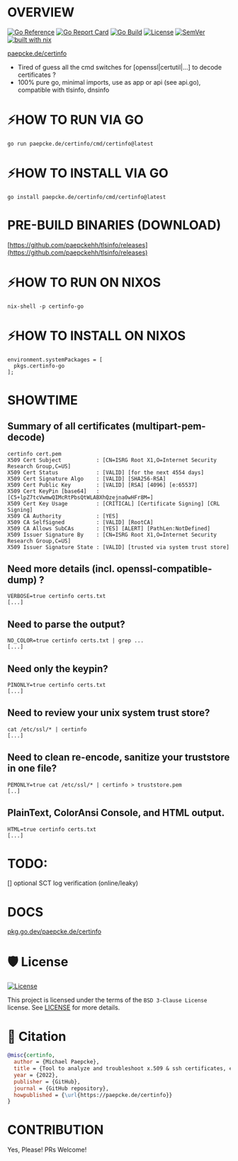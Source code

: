 # OVERVIEW
[![Go Reference](https://pkg.go.dev/badge/paepcke.de/certinfo.svg)](https://pkg.go.dev/paepcke.de/certinfo)
[![Go Report Card](https://goreportcard.com/badge/paepcke.de/certinfo)](https://goreportcard.com/report/paepcke.de/certinfo)
[![Go Build](https://github.com/paepckehh/certinfo/actions/workflows/golang.yml/badge.svg)](https://github.com/paepckehh/certinfo/actions/workflows/golang.yml)
[![License](https://img.shields.io/github/license/paepckehh/certinfo)](https://github.com/paepckehh/certinfo/blob/master/LICENSE)
[![SemVer](https://img.shields.io/github/v/release/paepckehh/certinfo)](https://github.com/paepckehh/certinfo/releases/latest)
<br>[![built with nix](https://builtwithnix.org/badge.svg)](https://search.nixos.org/packages?channel=unstable&show=certinfo-go&from=0&size=50&sort=relevance&type=packages&query=certinfo-go)

[paepcke.de/certinfo](https://paepcke.de/certinfo/)

-   Tired of guess all the cmd switches for [openssl|certutil|...] to decode certificates ?
-   100% pure go, minimal imports, use as app or api (see api.go), compatible with tlsinfo, dnsinfo

# ⚡️HOW TO RUN VIA GO
```
go run paepcke.de/certinfo/cmd/certinfo@latest
```

# ⚡️HOW TO INSTALL VIA GO
```
go install paepcke.de/certinfo/cmd/certinfo@latest
```

# PRE-BUILD BINARIES (DOWNLOAD)
[https://github.com/paepckehh/tlsinfo/releases](https://github.com/paepckehh/tlsinfo/releases)

# ⚡️HOW TO RUN ON NIXOS
```
nix-shell -p certinfo-go
```

# ⚡️HOW TO INSTALL ON NIXOS
```
environment.systemPackages = [
  pkgs.certinfo-go
];
```

# SHOWTIME

## Summary of all certificates (multipart-pem-decode)

``` Shell
certinfo cert.pem
X509 Cert Subject           : [CN=ISRG Root X1,O=Internet Security Research Group,C=US] 
X509 Cert Status            : [VALID] [for the next 4554 days]
X509 Cert Signature Algo    : [VALID] [SHA256-RSA] 
X509 Cert Public Key        : [VALID] [RSA] [4096] [e:65537]
X509 Cert KeyPin [base64]   : [C5+lpZ7tcVwmwQIMcRtPbsQtWLABXhQzejna0wHFr8M=] 
X509 Cert Key Usage         : [CRITICAL] [Certificate Signing] [CRL Signing] 
X509 CA Authority           : [YES]
X509 CA SelfSigned          : [VALID] [RootCA]
X509 CA Allows SubCAs       : [YES] [ALERT] [PathLen:NotDefined]
X509 Issuer Signature By    : [CN=ISRG Root X1,O=Internet Security Research Group,C=US] 
X509 Issuer Signature State : [VALID] [trusted via system trust store]
```

## Need more details (incl. openssl-compatible-dump) ?

``` Shell
VERBOSE=true certinfo certs.txt
[...]
```

## Need to parse the output?

``` Shell
NO_COLOR=true certinfo certs.txt | grep ... 
[...]
```

## Need only the keypin?

``` Shell
PINONLY=true certinfo certs.txt
[...]
```

## Need to review your unix system trust store?

``` Shell
cat /etc/ssl/* | certinfo 
[...]
```

## Need to clean re-encode, sanitize your truststore in one file?

``` Shell
PEMONLY=true cat /etc/ssl/* | certinfo > truststore.pem
[..]
```

## PlainText, ColorAnsi Console, and HTML output.
``` Shell
HTML=true certinfo certs.txt
[...]
```

# TODO:

[] optional SCT log verification (online/leaky)

# DOCS

[pkg.go.dev/paepcke.de/certinfo](https://pkg.go.dev/paepcke.de/certinfo)

# 🛡 License

[![License](https://img.shields.io/github/license/paepckehh/certinfo)](https://github.com/paepckehh/certinfo/blob/master/LICENSE)

This project is licensed under the terms of the `BSD 3-Clause License` license. See [LICENSE](https://github.com/paepckehh/certinfo/blob/master/LICENSE) for more details.

# 📃 Citation

```bibtex
@misc{certinfo,
  author = {Michael Paepcke},
  title = {Tool to analyze and troubleshoot x.509 & ssh certificates, encoded keys, ... (app/lib/api)},
  year = {2022},
  publisher = {GitHub},
  journal = {GitHub repository},
  howpublished = {\url{https://paepcke.de/certinfo}}
}
```

# CONTRIBUTION

Yes, Please! PRs Welcome! 

